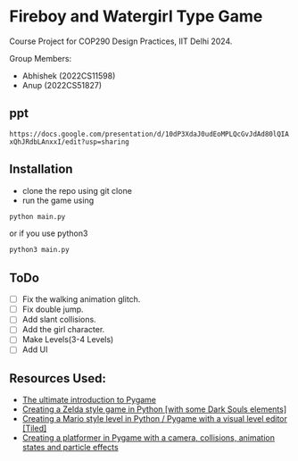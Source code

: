 # Fireboy and Watergirl Type Game

Course Project for COP290 Design Practices, IIT Delhi 2024.

Group Members:

- Abhishek (2022CS11598)
- Anup (2022CS51827)

## ppt

``` https://docs.google.com/presentation/d/10dP3XdaJ0udEoMPLQcGvJdAd80lQIAxQhJRdbLAnxxI/edit?usp=sharing ```

## Installation

- clone the repo using git clone
- run the game using

```bash
python main.py
```

or if you use python3

```bash
python3 main.py
```

## ToDo

- [ ] Fix the walking animation glitch.
- [ ] Fix double jump.
- [ ] Add slant collisions.
- [ ] Add the girl character.
- [ ] Make Levels(3-4 Levels)
- [ ] Add UI

## Resources Used:

- [The ultimate introduction to Pygame](https://www.youtube.com/watch?v=AY9MnQ4x3zk)
- [Creating a Zelda style game in Python [with some Dark Souls elements]](https://www.youtube.com/watch?v=QU1pPzEGrqw)
- [Creating a Mario style level in Python / Pygame with a visual level editor [Tiled]](https://www.youtube.com/watch?v=wJMDh9QGRgs)
- [Creating a platformer in Pygame with a camera, collisions, animation states and particle effects](https://www.youtube.com/watch?v=YWN8GcmJ-jA&t=0s)
